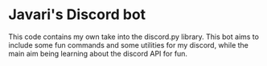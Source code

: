 # Javari's Discord bot

This code contains my own take into the discord.py library.
This bot aims to include some fun commands and some utilities for my discord, while the main aim being learning about the discord API for fun.